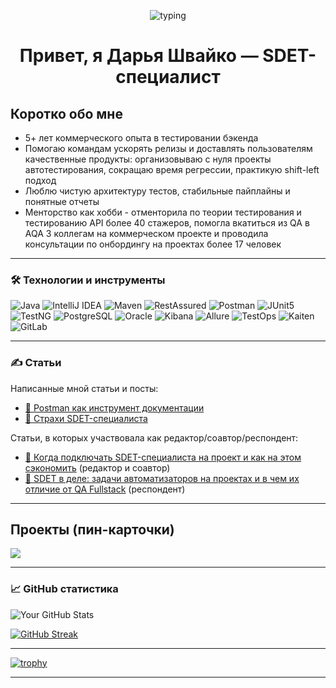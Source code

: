 <!-- Заголовок с печатающейся строкой -->
<p align="center">
  <img src="https://readme-typing-svg.herokuapp.com?font=JetBrains+Mono&size=22&duration=3000&pause=600&center=true&vCenter=true&width=720&lines=SDET+%E2%80%94+Java%2C+RestAssured%2C+JUnit%2C+Allure;API%2FDB+testing%2C+CI%2FCD%2C+Reporting;Делаю+тесты+быстрыми%2C+надёжными+и+наглядными" alt="typing" />
</p>

<h1 align="center">Привет, я Дарья Швайко — SDET-специалист</h1>

## Коротко обо мне
- 5+ лет коммерческого опыта в тестировании бэкенда
- Помогаю командам ускорять релизы и доставлять пользователям качественные продукты: организовываю с нуля проекты автотестирования, сокращаю время регрессии, практикую shift-left подход
- Люблю чистую архитектуру тестов, стабильные пайплайны и понятные отчеты
- Менторство как хобби - отменторила по теории тестирования и тестированию API более 40 стажеров, помогла вкатиться из QA в AQA 3 коллегам на коммерческом проекте и проводила консультации по онбордингу на проектах более 17 человек

---

### 🛠️ Технологии и инструменты

<div>
  <img src="https://img.shields.io/badge/Java-ED8B00?style=for-the-badge&logo=openjdk&logoColor=white" alt="Java">
  <img src="https://img.shields.io/badge/IntelliJ_IDEA-000000.svg?style=for-the-badge&logo=intellij-idea&logoColor=white" alt="IntelliJ IDEA">
  <img src="https://img.shields.io/badge/Apache_Maven-C71A36?style=for-the-badge&logo=Apache%20Maven&logoColor=white" alt="Maven">
  <img src="https://img.shields.io/badge/RestAssured-000000?style=for-the-badge&logo=rest-assured&logoColor=white" alt="RestAssured">
  <img src="https://img.shields.io/badge/Postman-FF6C37?style=for-the-badge&logo=postman&logoColor=white" alt="Postman">
  <img src="https://img.shields.io/badge/JUnit5-25A162?style=for-the-badge&logo=junit5&logoColor=white" alt="JUnit5">
  <img src="https://img.shields.io/badge/TestNG-009688?style=for-the-badge&logo=testng&logoColor=white" alt="TestNG">
  <img src="https://img.shields.io/badge/PostgreSQL-316192?style=for-the-badge&logo=postgresql&logoColor=white" alt="PostgreSQL">
  <img src="https://img.shields.io/badge/Oracle-F80000?style=for-the-badge&logo=oracle&logoColor=white" alt="Oracle">
  <img src="https://img.shields.io/badge/Kibana-005571?style=for-the-badge&logo=Kibana&logoColor=white" alt="Kibana">
  <img src="https://img.shields.io/badge/Allure-FF4F58?style=for-the-badge&logo=allure&logoColor=white" alt="Allure">
  <img src="https://img.shields.io/badge/TestOps-009688?style=for-the-badge&logo=testin&logoColor=white" alt="TestOps">
  <img src="https://img.shields.io/badge/Kaiten-4B9AFA?style=for-the-badge&logo=trello&logoColor=white" alt="Kaiten">
  <img src="https://img.shields.io/badge/GitLab-FC6D26?style=for-the-badge&logo=gitlab&logoColor=white" alt="GitLab">
</div>

---

### :writing_hand: Статьи

Написанные мной статьи и посты:

- [🔗 Postman как инструмент документации](https://habr.com/ru/companies/simbirsoft/articles/755382/)
- [🔗 Страхи SDET-специалиста](https://vk.com/wall-45285702_9063?w=wall-45285702_9063)


Статьи, в которых участвовала как редактор/соавтор/респондент:

- [🔗 Когда подключать SDET-специалиста на проект и как на этом сэкономить](https://companies.rbc.ru/news/qmqqliy9SX/kogda-podklyuchat-sdet-spetsialista-na-proekt-i-kak-na-etom-sekonomit/) (редактор и соавтор)
- [🔗 SDET в деле: задачи автоматизаторов на проектах и в чем их отличие от QA Fullstack](https://habr.com/ru/companies/simbirsoft/articles/894062/#:~:text=%D0%94%D0%B0%D1%80%D1%8C%D1%8F%2C%20SDET%2D%D1%81%D0%BF%D0%B5%D1%86%D0%B8%D0%B0%D0%BB%D0%B8%D1%81%D1%82,%D1%81%20%D0%BA%D0%B0%D0%B6%D0%B4%D1%8B%D0%BC%20%D1%81%D0%B5%D1%80%D0%B2%D0%B8%D1%81%D0%BE%D0%BC%C2%BB.) (респондент)

---

## Проекты (пин-карточки)

<p align="left">
  <a href="https://github.com/sun6r0/kotlin-course">
    <img src="https://github-readme-stats.vercel.app/api/pin/?username=sun6r0&repo=kotlin-course&theme=default" />
  </a>
</p>

---

### 📈 GitHub статистика

![Your GitHub Stats](https://github-readme-stats.vercel.app/api?username=sun6r0&show_icons=true&theme=default)

[![GitHub Streak](http://github-readme-streak-stats.herokuapp.com?user=sun6r0&theme=dark&background=000000)](https://git.io/streak-stats)

---

[![trophy](https://github-profile-trophy.vercel.app/?username=sun6r0)](https://github.com/ryo-ma/github-profile-trophy)

---
